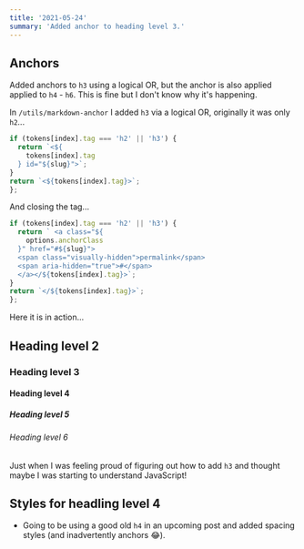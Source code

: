 ```yaml
---
title: '2021-05-24'
summary: 'Added anchor to heading level 3.'
---
```


## Anchors
Added anchors to <code>h3</code> using a logical OR, but the anchor is also applied applied to <code>h4</code> - <code>h6</code>. This is fine but I don't know why it's happening.

In <code>/utils/markdown-anchor</code> I added <code>h3</code> via a logical OR, originally it was only <code>h2</code>...

```js
if (tokens[index].tag === 'h2' || 'h3') {
  return `<${
    tokens[index].tag
  } id="${slug}">`;
}
return `<${tokens[index].tag}>`;
};
```

And closing the tag...

```js
if (tokens[index].tag === 'h2' || 'h3') {
  return ` <a class="${
    options.anchorClass
  }" href="#${slug}">
  <span class="visually-hidden">permalink</span>
  <span aria-hidden="true">#</span>
  </a></${tokens[index].tag}>`;
}
return `</${tokens[index].tag}>`;
};
```

Here it is in action...

## Heading level 2
### Heading level 3
#### Heading level 4
##### Heading level 5
###### Heading level 6

Just when I was feeling proud of figuring out how to add <code>h3</code> and thought maybe I was starting to understand JavaScript!

## Styles for headling level 4
* Going to be using a good old <code>h4</code> in an upcoming post and added spacing styles (and inadvertently anchors 😂).
